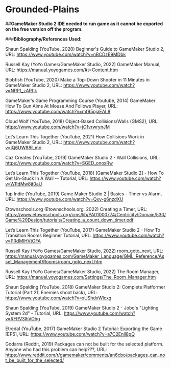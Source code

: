 # Grounded-Plains

##**GameMaker Studio 2 IDE needed to run game as it cannot be exported on the free version off the program.**





###**Bibliography/References Used:**


Shaun Spalding (YouTube, 2020) Beginner's Guide to GameMaker Studio 2, URL:
https://www.youtube.com/watch?v=nBCDzE9MDbk

Russell Kay (YoYo Games/GameMaker Studio, 2022) GameMaker Manual, URL:
https://manual.yoyogames.com/#t=Content.htm

Blobfish (YouTube, 2020) Make a Top-Down Shooter in 11 Minutes in GameMaker Studio 2, URL:
https://www.youtube.com/watch?v=NRPf_zARflk

GameMaker’s Game Programming Course (Youtube, 2014) GameMaker How To Gun Aims At Mouse And Follows Player, URL:
https://www.youtube.com/watch?v=mf95pjaEAL8

Cloud Wolf (YouTube, 2018) Object-Based Collisions/Walls (GMS2), URL:
https://www.youtube.com/watch?v=jO1vrwrynJM

Let’s Learn This Together (YouTube, 2021) How Collisions Work in GameMaker Studio 2, URL:
https://www.youtube.com/watch?v=iQ6UW88iLmo

Caz Creates (YouTube, 2019) GameMaker Studio 2 - Wall Collisions, URL:
https://www.youtube.com/watch?v=SGED_onoxRw

Let’s Learn This Together (YouTube, 2018) [GameMaker Studio 2] - How To Get Un-Stuck In A Wall -- Tutorial, URL:
https://www.youtube.com/watch?v=WPdMw8jt0aU

1up Indie (YouTube, 2019) Game Maker Studio 2 | Basics - Timer vs Alarm, URL:
https://www.youtube.com/watch?v=Qxv-g6nzdXU

Etownschools.org (Etownschools.org, 2022) Creating a Timer, URL:
https://www.etownschools.org/cms/lib/PA01000774/Centricity/Domain/530/Game%20Design/tutorials/Creating_a_count_down_timer.pdf

Let’s Learn This Together (YouTube, 2017) GameMaker Studio 2 - How To Transition Rooms Beginner Tutorial, URL:
https://www.youtube.com/watch?v=PRdMlHVtOFA

Russell Kay (YoYo Games/GameMaker Studio, 2022) room_goto_next, URL:
https://manual.yoyogames.com/GameMaker_Language/GML_Reference/Asset_Management/Rooms/room_goto_next.htm

Russell Kay (YoYo Games/GameMaker Studio, 2022) The Room Manager, URL:
https://manual.yoyogames.com/Settings/The_Room_Manager.htm

Shaun Spalding (YouTube, 2018) GameMaker Studio 2: Complete Platformer Tutorial (Part 21: Enemies shoot back), URL:
https://www.youtube.com/watch?v=xUShdxWlcxg

Shaun Spalding (YouTube, 2019) GameMaker Studio 2 - Jobo's "Lighting System 2d" - Tutorial, URL:
https://www.youtube.com/watch?v=RFRV3lhVOhg

Etredal (YouTube, 2017) GameMaker Studio 2 Tutorial: Exporting the Game [EP5], URL:
https://www.youtube.com/watch?v=a7C2Enll8pQ

Godarra (Reddit, 2019) Packages can not be built for the selected platform. Anyone who had this problem can help???, URL:
https://www.reddit.com/r/gamemaker/comments/an6cbo/packages_can_not_be_built_for_the_selected/
